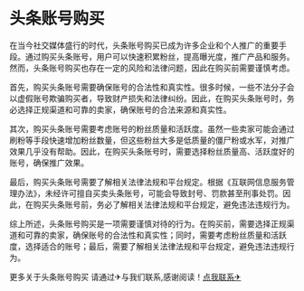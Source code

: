 # 头条账号购买

在当今社交媒体盛行的时代，头条账号购买已成为许多企业和个人推广的重要手段。通过购买头条账号，用户可以快速积累粉丝，提高曝光度，推广产品和服务。然而，头条账号购买也存在一定的风险和法律问题，因此在购买前需要谨慎考虑。

首先，购买头条账号需要确保账号的合法性和真实性。很多时候，一些不法分子会以虚假账号欺骗购买者，导致财产损失和法律纠纷。因此，在购买头条账号时，务必选择正规渠道和可靠的卖家，确保账号的合法来源和真实性。

其次，购买头条账号需要考虑账号的粉丝质量和活跃度。虽然一些卖家可能会通过刷粉等手段快速增加粉丝数量，但这些粉丝大多是低质量的僵尸粉或水军，对推广效果几乎没有帮助。因此，在购买头条账号时，需要选择粉丝质量高、活跃度好的账号，确保推广效果。

最后，购买头条账号需要了解相关法律法规和平台规定。根据《互联网信息服务管理办法》，未经许可擅自买卖头条账号，可能会导致封号、罚款甚至刑事处罚。因此，在购买头条账号前，务必了解相关法律法规和平台规定，避免违法违规行为。

综上所述，头条账号购买是一项需要谨慎对待的行为。在购买前，需要选择正规渠道和可靠的卖家，确保账号的合法性和真实性；同时，需要考虑粉丝质量和活跃度，选择适合的账号；最后，需要了解相关法律法规和平台规定，避免违法违规行为。

更多关于头条账号购买 请通过✈与我们联系,感谢阅读！[点我联系✈](https://img.G208.com)